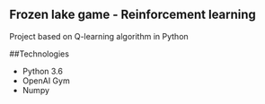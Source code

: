 ## Frozen lake game - Reinforcement learning
Project based on Q-learning algorithm in Python

##Technologies
- Python 3.6
- OpenAI Gym
- Numpy 